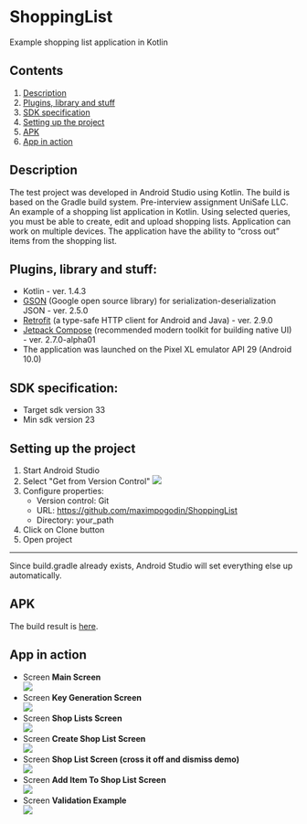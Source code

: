 # ShoppingList
Example shopping list application in Kotlin
## Contents
1. [Description](#description)
2. [Plugins, library and stuff](#plugins-library-and-stuff)
3. [SDK specification](#sdk-specification)
4. [Setting up the project](#setting-up-the-project)
5. [APK](#apk)
6. [App in action](#app-in-action)
## Description
The test project was developed in Android Studio using Kotlin. The build is based on the Gradle build system.
Pre-interview assignment UniSafe LLC.
An example of a shopping list application in Kotlin. 
Using selected queries, you must be able to create, edit and upload shopping lists. 
Application can work on multiple devices. The application have the ability to “cross out”
items from the shopping list.
## Plugins, library and stuff:
- Kotlin - ver. 1.4.3
- [GSON](https://github.com/google/gson) (Google open source library) for serialization-deserialization JSON - ver. 2.5.0
- [Retrofit](https://github.com/square/retrofit) (a type-safe HTTP client for Android and Java) - ver. 2.9.0
- [Jetpack Compose](https://developer.android.com/jetpack/compose) (recommended modern toolkit for building native UI) - ver. 2.7.0-alpha01
- The application was launched on the Pixel XL emulator API 29 (Android 10.0)
## SDK specification:
- Target sdk version 33
- Min sdk version 23
## Setting up the project
1. Start Android Studio
2. Select "Get from Version Control"
![](https://github.com/maximpogodin/swapi-android/blob/master/screenshots/step1.png)
3. Configure properties:
    * Version control: Git
    * URL: https://github.com/maximpogodin/ShoppingList
    * Directory: your_path</br>
4. Click on Clone button
5. Open project
___
Since build.gradle already exists, Android Studio will set everything else up automatically.
## APK
The build result is [here](https://github.com/maximpogodin/ShoppingList/blob/master/app/app.apk).
## App in action
- Screen **Main Screen**</br>
![](https://github.com/maximpogodin/ShoppingList/blob/master/screens/1.%20Main%20Screen.png)
- Screen **Key Generation Screen**</br>
![](https://github.com/maximpogodin/ShoppingList/blob/master/screens/2.%20Key%20Generation%20Screen.png)
- Screen **Shop Lists Screen**</br>
![](https://github.com/maximpogodin/ShoppingList/blob/master/screens/3.%20Shop%20Lists%20Screen.png)
- Screen **Create Shop List Screen**</br>
![](https://github.com/maximpogodin/ShoppingList/blob/master/screens/4.%20Create%20Shop%20List%20Screen.png)
- Screen **Shop List Screen (cross it off and dismiss demo)**</br>
![](https://github.com/maximpogodin/ShoppingList/blob/master/screens/5.%20Shop%20List%20Screen%20(cross%20it%20off%20and%20dismiss%20demo).png)
- Screen **Add Item To Shop List Screen**</br>
![](https://github.com/maximpogodin/ShoppingList/blob/master/screens/6.%20Add%20Item%20To%20Shop%20List%20Screen.png)
- Screen **Validation Example**</br>
![](https://github.com/maximpogodin/ShoppingList/blob/master/screens/7.%20Validation%20Example.png)
